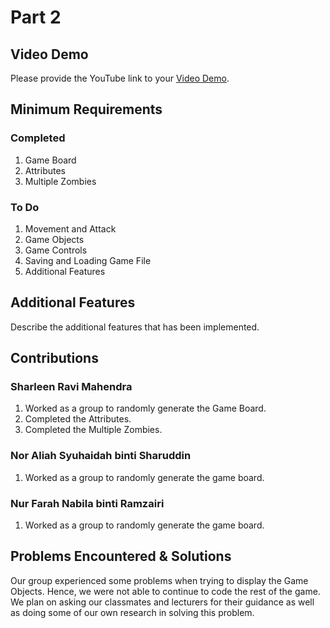 # Part 2

## Video Demo

Please provide the YouTube link to your [Video Demo](https://youtube.com).

## Minimum Requirements

### Completed

1. Game Board
2. Attributes
3. Multiple Zombies

### To Do

1. Movement and Attack 
2. Game Objects 
3. Game Controls 
4. Saving and Loading Game File 
5. Additional Features

## Additional Features

Describe the additional features that has been implemented.

## Contributions

### Sharleen Ravi Mahendra

1. Worked as a group to randomly generate the Game Board.
2. Completed the Attributes.
3. Completed the Multiple Zombies.

### Nor Aliah Syuhaidah binti Sharuddin

1. Worked as a group to randomly generate the game board.

### Nur Farah Nabila binti Ramzairi

1. Worked as a group to randomly generate the game board.

## Problems Encountered & Solutions

Our group experienced some problems when trying to display the Game Objects. Hence, we were not able to continue to code the rest of the game. We plan on asking our classmates and lecturers for their guidance as well as doing some of our own research in solving this problem.